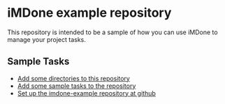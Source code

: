 iMDone example repository
====
This repository is intended to be a sample of how you can use iMDone to manage your project tasks.

Sample Tasks
----
- [Add some directories to this repository](#done:20)
- [Add some sample tasks to the repository](#doing:0)
- [Set up the imdone-example repository at github](#done:10)
